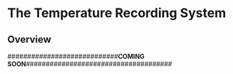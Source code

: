 # The Temperature Recording System
## Overview



############################**COMING SOON**#####################################
